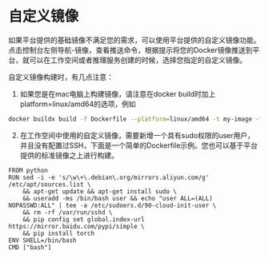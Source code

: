 # 自定义镜像

如果平台提供的基础镜像不满足您的需求，可以使用平台提供的自定义镜像功能。点击控制台左侧导航-镜像，查看推送命令，根据提示将您的Docker镜像推送到平台，就可以在工作空间或者推理服务创建的时候，选择您指定的自定义镜像。

自定义镜像构建时，有几点注意：

1. 如果您是在mac电脑上构建镜像，请注意在docker build时加上platform=linux/amd64的选项，例如

```bash
docker buildx build -f Dockerfile --platform=linux/amd64 -t my-image -f Dockerfile .
```

2. 在工作空间中使用的自定义镜像，需要新增一个具有sudo权限的user用户，并且没有配置过SSH，下面是一个简单的Dockerfile示例。您也可以基于平台提供的标准镜像之上进行构建。

```docker
FROM python
RUN sed -i -e 's/\w\+\.debian\.org/mirrors.aliyun.com/g' /etc/apt/sources.list \
    && apt-get update && apt-get install sudo \
    && useradd -ms /bin/bash user && echo "user ALL=(ALL) NOPASSWD:ALL" | tee -a /etc/sudoers.d/90-cloud-init-user \
    && rm -rf /var/run/sshd \
    && pip config set global.index-url https://mirror.baidu.com/pypi/simple \
    && pip install torch
ENV SHELL=/bin/bash
CMD ["bash"]
```

